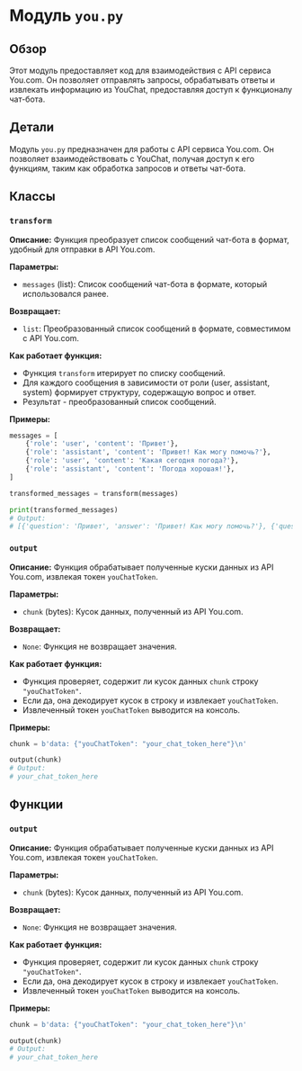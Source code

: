 # Модуль `you.py`

## Обзор

Этот модуль предоставляет код для взаимодействия с API сервиса You.com. Он позволяет отправлять запросы, обрабатывать ответы и извлекать информацию из YouChat, предоставляя доступ к функционалу чат-бота.

## Детали

Модуль `you.py`  предназначен для работы с API сервиса You.com. Он позволяет взаимодействовать с YouChat, получая доступ к его функциям, таким как обработка запросов и ответы чат-бота. 

## Классы

###  `transform`

**Описание:**
Функция преобразует список сообщений чат-бота в формат, удобный для отправки в API You.com.

**Параметры:**
- `messages` (list): Список сообщений чат-бота в формате, который использовался ранее.

**Возвращает:**
- `list`: Преобразованный список сообщений в формате, совместимом с API You.com.

**Как работает функция:**
- Функция `transform` итерирует по списку сообщений.
- Для каждого сообщения в зависимости от роли (user, assistant, system) формирует структуру, содержащую вопрос и ответ.
- Результат - преобразованный список сообщений.

**Примеры:**

```python
messages = [
    {'role': 'user', 'content': 'Привет'},
    {'role': 'assistant', 'content': 'Привет! Как могу помочь?'},
    {'role': 'user', 'content': 'Какая сегодня погода?'},
    {'role': 'assistant', 'content': 'Погода хорошая!'},
]

transformed_messages = transform(messages)

print(transformed_messages)
# Output: 
# [{'question': 'Привет', 'answer': 'Привет! Как могу помочь?'}, {'question': 'Какая сегодня погода?', 'answer': 'Погода хорошая!'}]
```


###  `output`

**Описание:**
Функция обрабатывает полученные куски данных из API You.com,  извлекая токен `youChatToken`. 

**Параметры:**
- `chunk` (bytes): Кусок данных, полученный из API You.com.

**Возвращает:**
- `None`: Функция не возвращает значения. 

**Как работает функция:**
- Функция проверяет, содержит ли кусок данных `chunk` строку `"youChatToken"`.
- Если да,  она декодирует кусок в строку и извлекает `youChatToken`. 
- Извлеченный токен `youChatToken` выводится на консоль.

**Примеры:**

```python
chunk = b'data: {"youChatToken": "your_chat_token_here"}\n'

output(chunk)
# Output: 
# your_chat_token_here
```

## Функции


###  `output`

**Описание:**
Функция обрабатывает полученные куски данных из API You.com,  извлекая токен `youChatToken`. 

**Параметры:**
- `chunk` (bytes): Кусок данных, полученный из API You.com.

**Возвращает:**
- `None`: Функция не возвращает значения. 

**Как работает функция:**
- Функция проверяет, содержит ли кусок данных `chunk` строку `"youChatToken"`.
- Если да,  она декодирует кусок в строку и извлекает `youChatToken`. 
- Извлеченный токен `youChatToken` выводится на консоль.

**Примеры:**

```python
chunk = b'data: {"youChatToken": "your_chat_token_here"}\n'

output(chunk)
# Output: 
# your_chat_token_here
```